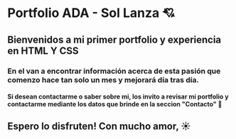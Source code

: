 # Portfolio ADA - Sol Lanza :cupid:

## Bienvenidos a mi primer portfolio y experiencia en HTML Y CSS

### En el van a encontrar información acerca de esta pasión que comenzo hace tan solo un mes y mejorará día tras día.

#### Si desean contactarme o saber sobre mi, los invito a revisar mi portfolio y contactarme mediante los datos que brinde en la seccion "Contacto" :raised_hands:

## Espero lo disfruten! Con mucho amor, :sunny:

